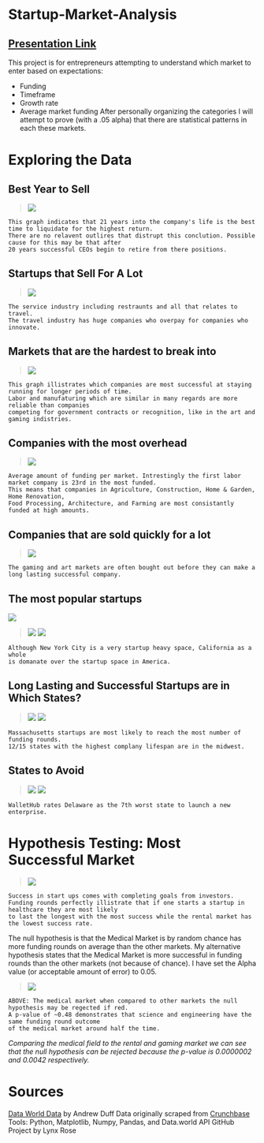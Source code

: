 # Startup-Market-Analysis
[Presentation Link](https://docs.google.com/presentation/d/1DKAZ7PrOn75aMGxz-vrxCdEtelQcBRwSux1HWWHaYIw/edit?usp=sharing)
---
This project is for entrepreneurs attempting to understand which market to enter based on expectations:
* Funding
* Timeframe
* Growth rate
* Average market funding
After personally organizing the categories I will attempt to prove (with a .05 alpha) that there are statistical patterns in each these markets.



# Exploring the Data

## Best Year to Sell
>![](graphs/Best_Year_to_Sell.png)

	This graph indicates that 21 years into the company's life is the best time to liquidate for the highest return.
	There are no relavent outlires that distrupt this conclution. Possible cause for this may be that after
	20 years successful CEOs begin to retire from there positions.

## Startups that Sell For A Lot
>![](graphs/Mean_Liquidation_Amount_per_Market_USD.png)

	The service industry including restraunts and all that relates to travel. 
	The travel industry has huge companies who overpay for companies who innovate.

## Markets that are the hardest to break into
>![](graphs/Mean_Years_Before_Company_per_Market.png)

	This graph illistrates which companies are most successful at staying running for longer periods of time. 
	Labor and manufaturing which are similar in many regards are more reliable than companies 
	competing for government contracts or recognition, like in the art and gaming indistries. 

## Companies with the most overhead
>![](graphs/Mean_Total_Funding_per_Market_USD.png)

	Average amount of funding per market. Intrestingly the first labor market company is 23rd in the most funded.
	This means that companies in Agriculture, Construction, Home & Garden, Home Renovation, 
	Food Processing, Architecture, and Farming are most consistantly funded at high amounts.

## Companies that are sold quickly for a lot
>![](graphs/Mean_USD_Growth_per_Year_per_Market.png)

	The gaming and art markets are often bought out before they can make a long lasting successful company.
## The most popular startups
![](graphs/total_startups_per_Market.png)
>![](graphs/Number_Startups_City.png)
![](graphs/Number_Startups_State.png)

	Although New York City is a very startup heavy space, California as a whole
	is domanate over the startup space in America.
	
## Long Lasting and Successful Startups are in Which States? 
>![](graphs/Average_Highest_Funding_Round_by_State.png)
![](graphs/Startup_Lifespan_State.png)
	
	Massachusetts startups are most likely to reach the most number of funding rounds.
	12/15 states with the highest complany lifespan are in the midwest.

## States to Avoid
>![](graphs/Startup_Lifespan_State_Smallest.png)
![](graphs/Average_Lowest_Funding_Round_by_State.png)

	WalletHub rates Delaware as the 7th worst state to launch a new enterprise.

# Hypothesis Testing: Most Successful Market
>![](graphs/Mean_Funding_Round_per_Market.png)
	
	Success in start ups comes with completing goals from investors. 
	Funding rounds perfectly illistrate that if one starts a startup in healthcare they are most likely
	to last the longest with the most success while the rental market has the lowest success rate. 

The null hypothesis is that the Medical Market is by random chance has more funding rounds on average than the other markets.
My alternative hypothesis states that the Medical Market is more successful in funding rounds than the other markets (not because of chance). I have set the Alpha value (or acceptable amount of error) to 0.05.

>![](graphs/Mean_Funding_Round_per_Market_Color.png)

	ABOVE: The medical market when compared to other markets the null hypothesis may be regected if red. 
	A p-value of ~0.48 demonstrates that science and engineering have the same funding round outcome 
	of the medical market around half the time.

*Comparing the medical field to the rental and gaming market we can see that the null hypothesis can be rejected because the p-value is 0.0000002 and 0.0042 respectively.*


# Sources
[Data World Data](https://data.world/lynxrose/startup-analysis/workspace/file?agentid=datanerd&datasetid=startup-venture-funding&filename=crunchbase_monthly_export_d43b4klo2ade53.xlsx) by Andrew Duff
Data originally scraped from [Crunchbase](https://www.crunchbase.com/)
Tools: Python, Matplotlib, Numpy, Pandas, and Data.world API
GitHub Project by Lynx Rose


